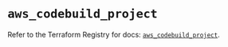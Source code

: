 # `aws_codebuild_project`

Refer to the Terraform Registry for docs: [`aws_codebuild_project`](https://registry.terraform.io/providers/hashicorp/aws/5.100.0/docs/resources/codebuild_project).
